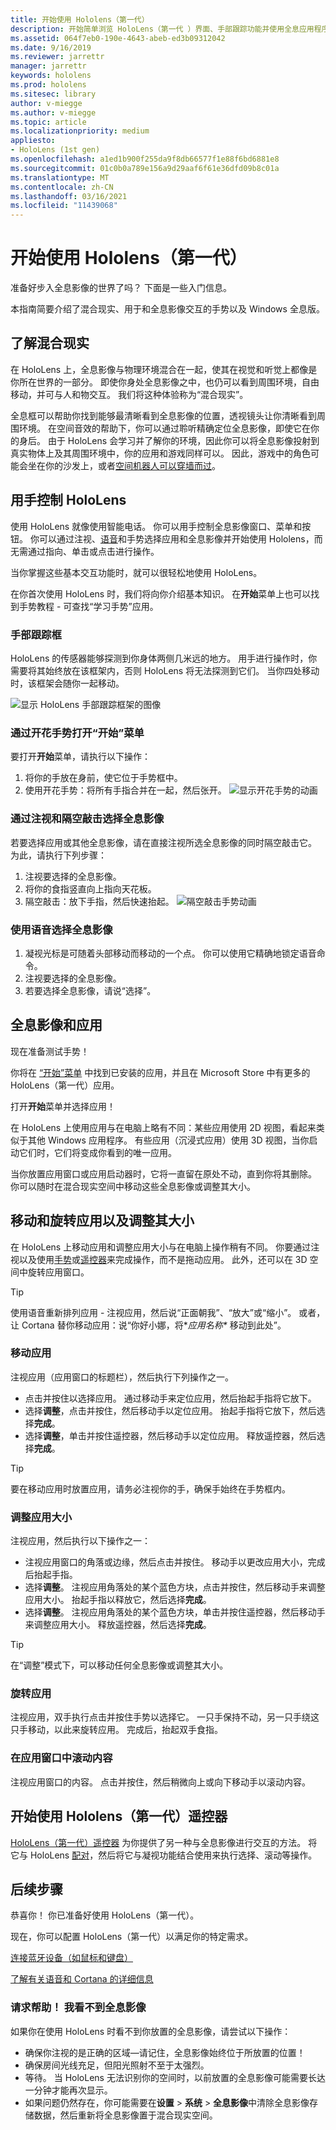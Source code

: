 ```yaml
---
title: 开始使用 Hololens（第一代）
description: 开始简单浏览 HoloLens（第一代 ）界面、手部跟踪功能并使用全息应用程序。
ms.assetid: 064f7eb0-190e-4643-abeb-ed3b09312042
ms.date: 9/16/2019
ms.reviewer: jarrettr
manager: jarrettr
keywords: hololens
ms.prod: hololens
ms.sitesec: library
author: v-miegge
ms.author: v-miegge
ms.topic: article
ms.localizationpriority: medium
appliesto:
- HoloLens (1st gen)
ms.openlocfilehash: a1ed1b900f255da9f8db66577f1e88f6bd6881e8
ms.sourcegitcommit: 01c0b0a789e156a9d29aaf6f61e36dfd09b8c01a
ms.translationtype: MT
ms.contentlocale: zh-CN
ms.lasthandoff: 03/16/2021
ms.locfileid: "11439068"
---
```

# <a name="getting-around-hololens-1st-gen"></a>开始使用 Hololens（第一代）

准备好步入全息影像的世界了吗？ 下面是一些入门信息。

本指南简要介绍了混合现实、用于和全息影像交互的手势以及 Windows 全息版。

## <a name="discover-mixed-reality"></a>了解混合现实

在 HoloLens 上，全息影像与物理环境混合在一起，使其在视觉和听觉上都像是你所在世界的一部分。 即使你身处全息影像之中，也仍可以看到周围环境，自由移动，并可与人和物交互。 我们将这种体验称为“混合现实”。

全息框可以帮助你找到能够最清晰看到全息影像的位置，透视镜头让你清晰看到周围环境。 在空间音效的帮助下，你可以通过聆听精确定位全息影像，即使它在你的身后。 由于 HoloLens 会学习并了解你的环境，因此你可以将全息影像投射到真实物体上及其周围环境中，你的应用和游戏同样可以。 因此，游戏中的角色可能会坐在你的沙发上，或者[空间机器人可以穿墙而过](https://www.microsoft.com/store/apps/9nblggh5fv3j)。

## <a name="use-hololens-with-your-hands"></a>用手控制 HoloLens

使用 HoloLens 就像使用智能电话。 你可以用手控制全息影像窗口、菜单和按钮。  你可以通过注视、[语音](hololens-cortana.md)和手势选择应用和全息影像并开始使用 Hololens，而无需通过指向、单击或点击进行操作。

当你掌握这些基本交互功能时，就可以很轻松地使用 HoloLens。

在你首次使用 HoloLens 时，我们将向你介绍基本知识。 在**开始**菜单上也可以找到手势教程 - 可查找“学习手势”应用。

### <a name="the-hand-tracking-frame"></a>手部跟踪框

HoloLens 的传感器能够探测到你身体两侧几米远的地方。 用手进行操作时，你需要将其始终放在该框架内，否则 HoloLens 将无法探测到它们。 当你四处移动时，该框架会随你一起移动。  

![显示 HoloLens 手部跟踪框架的图像](./images/hololens-2-gesture-frame.png)

### <a name="open-the-start-menu-with-bloom"></a>通过开花手势打开“开始”菜单

要打开**开始**菜单，请执行以下操作：

1. 将你的手放在身前，使它位于手势框中。
1. 使用开花手势：将所有手指合并在一起，然后张开。
  ![显示开花手势的动画](./images/hololens-bloom.gif)

### <a name="select-holograms-with-gaze-and-air-tap"></a>通过注视和隔空敲击选择全息影像

若要选择应用或其他全息影像，请在直接注视所选全息影像的同时隔空敲击它。 为此，请执行下列步骤：

1. 注视要选择的全息影像。
1. 将你的食指竖直向上指向天花板。
1. 隔空敲击：放下手指，然后快速抬起。
   ![隔空敲击手势动画](./images/hololens-air-tap.gif)

### <a name="select-a-hologram-by-using-your-voice"></a>使用语音选择全息影像

1. 凝视光标是可随着头部移动而移动的一个点。 你可以使用它精确地锁定语音命令。
1. 注视要选择的全息影像。
1. 若要选择全息影像，请说“选择”。

## <a name="holograms-and-apps"></a>全息影像和应用

现在准备测试手势！

你将在 [“开始”菜单](holographic-home.md) 中找到已安装的应用，并且在 Microsoft Store 中有更多的 HoloLens（第一代）应用。

打开**开始**菜单并选择应用！

在 HoloLens 上使用应用与在电脑上略有不同：某些应用使用 2D 视图，看起来类似于其他 Windows 应用程序。 有些应用（沉浸式应用）使用 3D 视图，当你启动它们时，它们将变成你看到的唯一应用。

当你放置应用窗口或应用启动器时，它将一直留在原处不动，直到你将其删除。 你可以随时在混合现实空间中移动这些全息影像或调整其大小。

## <a name="move-resize-and-rotate-apps"></a>移动和旋转应用以及调整其大小

在 HoloLens 上移动应用和调整应用大小与在电脑上操作稍有不同。 你要通过注视以及使用[手势](https://support.microsoft.com/help/12644/hololens-use-gestures)或[遥控器](hololens1-clicker.md)来完成操作，而不是拖动应用。 此外，还可以在 3D 空间中旋转应用窗口。

> [!TIP]
> 使用语音重新排列应用 - 注视应用，然后说“正面朝我”、“放大”或“缩小”。 或者，让 Cortana 替你移动应用：说“你好小娜，将\**应用名称\** 移动到此处”。

### <a name="move-an-app"></a>移动应用

注视应用（应用窗口的标题栏），然后执行下列操作之一。

- 点击并按住以选择应用。 通过移动手来定位应用，然后抬起手指将它放下。
- 选择**调整**，点击并按住，然后移动手以定位应用。 抬起手指将它放下，然后选择**完成**。
- 选择**调整**，单击并按住遥控器，然后移动手以定位应用。 释放遥控器，然后选择**完成**。

> [!TIP]
> 要在移动应用时放置应用，请务必注视你的手，确保手始终在手势框内。

### <a name="resize-an-app"></a>调整应用大小

注视应用，然后执行以下操作之一：

- 注视应用窗口的角落或边缘，然后点击并按住。 移动手以更改应用大小，完成后抬起手指。
- 选择**调整**。 注视应用角落处的某个蓝色方块，点击并按住，然后移动手来调整应用大小。 抬起手指以释放它，然后选择**完成**。
- 选择**调整**。 注视应用角落处的某个蓝色方块，单击并按住遥控器，然后移动手来调整应用大小。 释放遥控器，然后选择**完成**。

> [!TIP]
> 在“调整”模式下，可以移动任何全息影像或调整其大小。

### <a name="rotate-an-app"></a>旋转应用

注视应用，双手执行点击并按住手势以选择它。 一只手保持不动，另一只手绕这只手移动，以此来旋转应用。 完成后，抬起双手食指。

### <a name="scroll-content-in-an-app-window"></a>在应用窗口中滚动内容

注视应用窗口的内容。 点击并按住，然后稍微向上或向下移动手以滚动内容。

## <a name="meet-the-hololens-1st-gen-clicker"></a>开始使用 Hololens（第一代）遥控器

[HoloLens（第一代）遥控器](hololens1-clicker.md) 为你提供了另一种与全息影像进行交互的方法。 将它与 HoloLens [配对](hololens-connect-devices.md)，然后将它与凝视功能结合使用来执行选择、滚动等操作。

## <a name="next-steps"></a>后续步骤

恭喜你！ 你已准备好使用 HoloLens（第一代）。

现在，你可以配置 HoloLens（第一代）以满足你的特定需求。

[连接蓝牙设备（如鼠标和键盘）](hololens-connect-devices.md)

[了解有关语音和 Cortana 的详细信息](hololens-cortana.md)

### <a name="help-i-dont-see-my-holograms"></a>请求帮助！ 我看不到全息影像

如果你在使用 HoloLens 时看不到你放置的全息影像，请尝试以下操作：

- 确保你注视的是正确的区域&mdash;请记住，全息影像始终位于所放置的位置！
- 确保房间光线充足，但阳光照射不至于太强烈。
- 等待。 当 HoloLens 无法识别你的空间时，以前放置的全息影像可能需要长达一分钟才能再次显示。
- 如果问题仍然存在，你可能需要在**设置** > **系统** > **全息影像**中清除全息影像存储数据，然后重新将全息影像置于混合现实空间。
